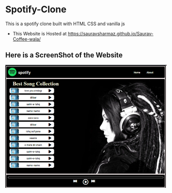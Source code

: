 # Spotify-Clone
This is a spotify clone built with HTML  CSS and vanilla js

* This Website is Hosted at https://sauravsharmaz.github.io/Saurav-Coffee-wala/

## Here is a ScreenShot of the Website
<img src="./covers/screenshot 2.png"></img>
 
